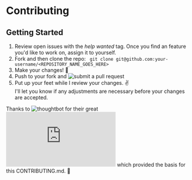 # Contributing

## Getting Started
1. Review open issues with the _help wanted_ tag. Once you find an feature you'd like to work on, assign it to yourself.
2. Fork and then clone the repo:
``` git clone git@github.com:your-username/<REPOSITORY_NAME_GOES_HERE>```
3. Make your changes! :tada:
4. Push to your fork and ![submit a pull request](https://github.com/<USER_NAME_GOES_HERE>/<REPOSITORY_NAME_GOES_HERE>/compare "submit a pull request")
5. Put up your feet while I review your changes.  :v:  
I'll let you know if any adjustments are necessary before your changes are accepted.

Thanks to ![thoughtbot](https://github.com/thoughtbot) for their great ![CONTRIBUTING.md](https://github.com/thoughtbot/factory_girl_rails/blob/master/CONTRIBUTING.md) which provided the basis for this CONTRIBUTING.md. :pray:
